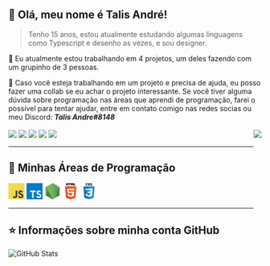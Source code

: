 ## 💚 Olá, meu nome é <strong>Talis André!</strong> 

> Tenho 15 anos, estou atualmente estudando algumas linguagens como Typescript e desenho as vezes, e sou designer.

🔭 Eu atualmente estou trabalhando em 4 projetos, um deles fazendo com um grupinho de 3 pessoas.

💬 Caso você esteja trabalhando em um projeto e precisa de ajuda, eu posso fazer uma collab se eu achar o projeto interessante. Se você tiver alguma dúvida sobre programação nas áreas que aprendi de programação, farei o possível para tentar ajudar, entre em contato comigo nas redes socias ou meu Discord: _**Talis Andre#8148**_<br><br>
<a href="https://www.youtube.com/channel/UCH4VUQFwEsNXhwJODsaTAzw" target="_blank"><img src="https://img.shields.io/badge/YouTube-FF0000?style=for-the-badge&logo=youtube&logoColor=white" target="_blank"></a>
  <a href="https://twitter.com/talisandr3" target="_blank"><img src="https://img.shields.io/badge/Twitter-1DA1F2?style=for-the-badge&logo=twitter&logoColor=white" target="_blank"></a>
  <a href="https://www.instagram.com/talisandr3/" target="_blank"><img src="https://img.shields.io/badge/Instagram-E4405F?style=for-the-badge&logo=instagram&logoColor=white" target="_blank"></a>
  <a href="/" target="_blank"><img src="https://img.shields.io/badge/Discord-7289DA?style=for-the-badge&logo=discord&logoColor=white" target="_blank"></a>
  <a href="https://steamcommunity.com/id/BL4-Z3/" target="_blank"><img src="https://img.shields.io/badge/Steam-000000?style=for-the-badge&logo=steam&logoColor=white" target="_blank"></a>
<img align="right" height="200" src="https://i.ibb.co/S0LZb2v/o-Eh4-Nw-Y0n-2.png">

----

## 🚀 Minhas Áreas de Programação

<code><img height="32" src="https://raw.githubusercontent.com/github/explore/80688e429a7d4ef2fca1e82350fe8e3517d3494d/topics/javascript/javascript.png" alt="Javascript"/></code>
<code><img height="32" src="https://raw.githubusercontent.com/github/explore/80688e429a7d4ef2fca1e82350fe8e3517d3494d/topics/typescript/typescript.png" alt="Typescript"/></code>
<code><img height="32" src="https://raw.githubusercontent.com/github/explore/80688e429a7d4ef2fca1e82350fe8e3517d3494d/topics/nodejs/nodejs.png" alt="Nodejs"/></code>
<code><img height="32" src="https://raw.githubusercontent.com/github/explore/80688e429a7d4ef2fca1e82350fe8e3517d3494d/topics/html/html.png" alt="HTML5"/></code>
<code><img height="32" src="https://raw.githubusercontent.com/github/explore/80688e429a7d4ef2fca1e82350fe8e3517d3494d/topics/css/css.png" alt="CSS"/></code>

---

## ⭐ Informações sobre minha conta GitHub
![GitHub Stats](https://github-readme-stats.vercel.app/api?username=talisandre&show_icons=true&theme=gotham&include_all_commits=true&count_private=true)
